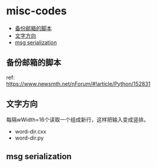 # misc-codes

- [备份邮箱的脚本](#1)
- [文字方向](#2)
- [msg serialization](#3)
<a id='1'></a>
## 备份邮箱的脚本
ref:  
<https://www.newsmth.net/nForum/#!article/Python/152831>

<a id='2'></a>
## 文字方向
每隔wWidth=16个读取一个组成新行，这样把输入变成竖排。
- word-dir.cxx
- word-dir.py

<a id='3'></a>
## msg serialization
